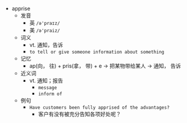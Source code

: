 - apprise
  - 发音
    - 英 `/ə'praɪz/`
    - 美 `/ə'praiz/`
  - 词义
    - vt. 通知，告诉
    - `to tell or give someone information about something`
  - 记忆
    - ap(向， 往) + pris(拿， 带) + e → 把某物带给某人 → 通知， 告诉
  - 近义词
    - vt. 通知；报告
      - `message`
      - `inform of`
  - 例句
    - `Have customers been fully apprised of the advantages?`
      - 客户有没有被充分告知各项好处呢？

